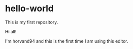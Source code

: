 # hello-world
This is my first repository.

Hi all!

I'm horvand94 and this is the first time I am using this editor.
